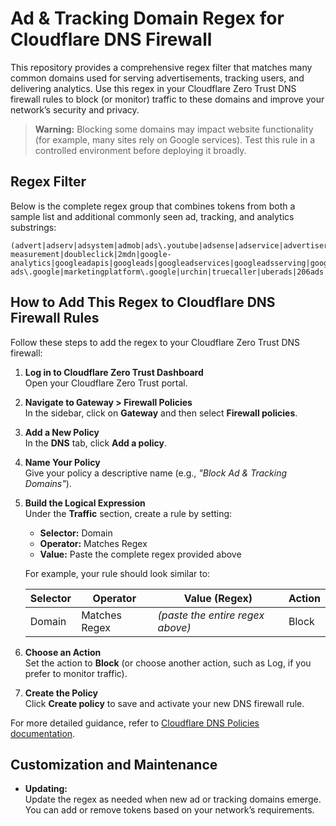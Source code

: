 # Ad & Tracking Domain Regex for Cloudflare DNS Firewall

This repository provides a comprehensive regex filter that matches many common domains used for serving advertisements, tracking users, and delivering analytics. Use this regex in your Cloudflare Zero Trust DNS firewall rules to block (or monitor) traffic to these domains and improve your network’s security and privacy.

> **Warning:** Blocking some domains may impact website functionality (for example, many sites rely on Google services). Test this rule in a controlled environment before deploying it broadly.

## Regex Filter

Below is the complete regex group that combines tokens from both a sample list and additional commonly seen ad, tracking, and analytics substrings:

```regex
(advert|adserv|adsystem|admob|ads\.youtube|adsense|adservice|advertisercommunity|advertiserscommunity|adwords|adwordsexpress|app-measurement|doubleclick|2mdn|google-analytics|googleadapis|googleads|googleadservices|googleadsserving|googleoptimize|googlesyndication|googletagmanager|googletagservices|googletraveladservices|googlevads|mail-ads\.google|marketingplatform\.google|urchin|truecaller|uberads|206ads|360in|360yield|3lift|a2z|aarki|ad2iction|adcolony|addthis|adform|adhaven|adlooxtracking|admicro|adnxs|adpushup|adroll|adsafeprotected|adsbynimbus|adspruce|adsrvr|adswizz|adtelligent|adventori|adzerk|aerserv|amplitude|aniview|anzuinfra|apester|aralego|atdmt|atwola|bannersnack|batmobi|bluecava|blueconic|carambo|casalemediacriteo|crittercismriteo|crittercism|revcontent|ijinshan|imrworldwide|inmobi|marketo|moatads|moatpixel|mookie|perfectaudience|permutive|pubmatic|pushwoosh|rayjump|revjet|rfihub|richrelevance|rqmob|rubiconproject|onetag|samba|scopely|scorecardresearch|shareaholic|sharethis|sharethrough|smaato|snapads|speedshiftmedia|supersonicads|swrve|taboola|tremorhub|unity3d|vertamedia|videohub|vungle|wzrkt|xiaomi|yieldlove|yieldmo|yieldoptimizer|baidu|chinanet|yandex)
```

## How to Add This Regex to Cloudflare DNS Firewall Rules

Follow these steps to add the regex to your Cloudflare Zero Trust DNS firewall:

1. **Log in to Cloudflare Zero Trust Dashboard**  
   Open your Cloudflare Zero Trust portal.

2. **Navigate to Gateway > Firewall Policies**  
   In the sidebar, click on **Gateway** and then select **Firewall policies**.

3. **Add a New Policy**  
   In the **DNS** tab, click **Add a policy**.

4. **Name Your Policy**  
   Give your policy a descriptive name (e.g., *"Block Ad & Tracking Domains"*).

5. **Build the Logical Expression**  
   Under the **Traffic** section, create a rule by setting:
   
   - **Selector:** Domain  
   - **Operator:** Matches Regex  
   - **Value:** Paste the complete regex provided above
   
   For example, your rule should look similar to:

   | Selector | Operator      | Value (Regex)                                                                | Action |
   |----------|---------------|-------------------------------------------------------------------------------|--------|
   | Domain   | Matches Regex | *(paste the entire regex above)*                                             | Block  |

6. **Choose an Action**  
   Set the action to **Block** (or choose another action, such as Log, if you prefer to monitor traffic).

7. **Create the Policy**  
   Click **Create policy** to save and activate your new DNS firewall rule.

For more detailed guidance, refer to [Cloudflare DNS Policies documentation](https://developers.cloudflare.com/cloudflare-one/policies/gateway/initial-setup/dns/#3-create-your-first-dns-policy).

## Customization and Maintenance
  
- **Updating:**  
  Update the regex as needed when new ad or tracking domains emerge. You can add or remove tokens based on your network’s requirements.
